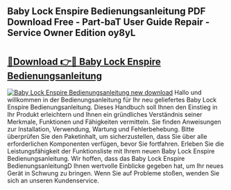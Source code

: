 ## Baby Lock Enspire Bedienungsanleitung PDF Download Free - Part-baT User Guide Repair - Service Owner Edition oy8yL

# <h2><a href="http://df54o26.blite.top/?on=Baby+Lock+Enspire+Bedienungsanleitung">🔗Download 👉🔴 Baby Lock Enspire Bedienungsanleitung</a></h2>

[![Baby Lock Enspire Bedienungsanleitung new download](https://i.imgur.com/lujVjoI.png)](http://df54o26.blite.top/?on=Baby+Lock+Enspire+Bedienungsanleitung)
Hallo und willkommen in der Bedienungsanleitung für Ihr neu geliefertes Baby Lock Enspire Bedienungsanleitung. Dieses Handbuch soll Ihnen den Einstieg in Ihr Produkt erleichtern und Ihnen ein gründliches Verständnis seiner Merkmale, Funktionen und Fähigkeiten vermitteln. Sie finden Anweisungen zur Installation, Verwendung, Wartung und Fehlerbehebung. Bitte überprüfen Sie den Paketinhalt, um sicherzustellen, dass Sie über alle erforderlichen Komponenten verfügen, bevor Sie fortfahren. Erleben Sie die Leistungsfähigkeit der Funktionsliste mit Ihrem neuen Baby Lock Enspire Bedienungsanleitung. Wir hoffen, dass das Baby Lock Enspire BedienungsanleitungD Ihnen wertvolle Einblicke gegeben hat, um Ihr neues Gerät in Schwung zu bringen. Wenn Sie auf Probleme stoßen, wenden Sie sich an unseren Kundenservice.

